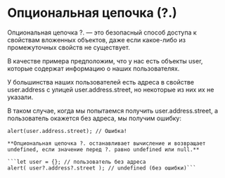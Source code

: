 # Опциональная цепочка (?.)

Опциональная цепочка ?. — это безопасный способ доступа к свойствам вложенных объектов, даже если какое-либо из промежуточных свойств не существует.

В качестве примера предположим, что у нас есть объекты user, которые содержат информацию о наших пользователях.

У большинства наших пользователей есть адреса в свойстве user.address с улицей user.address.street, но некоторые из них их не указали.

В таком случае, когда мы попытаемся получить user.address.street, а пользователь окажется без адреса, мы получим ошибку:

```let user = {}; // пользователь без свойства address
alert(user.address.street); // Ошибка!

**Опциональная цепочка ?. останавливает вычисление и возвращает undefined, если значение перед ?. равно undefined или null.**

```let user = {}; // пользователь без адреса
alert( user?.address?.street ); // undefined (без ошибки)```
